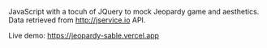 JavaScript with a tocuh of JQuery to mock Jeopardy game and aesthetics.  
Data retrieved from http://jservice.io API.

Live demo: https://jeopardy-sable.vercel.app
